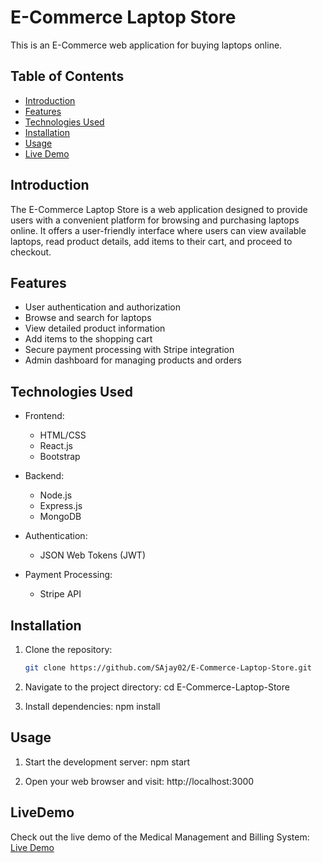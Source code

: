 # E-Commerce Laptop Store

This is an E-Commerce web application for buying laptops online.

## Table of Contents

- [Introduction](#introduction)
- [Features](#features)
- [Technologies Used](#technologies-used)
- [Installation](#installation)
- [Usage](#usage)
- [Live Demo](#LiveDemo)

## Introduction

The E-Commerce Laptop Store is a web application designed to provide users with a convenient platform for browsing and purchasing laptops online. It offers a user-friendly interface where users can view available laptops, read product details, add items to their cart, and proceed to checkout.

## Features

- User authentication and authorization
- Browse and search for laptops
- View detailed product information
- Add items to the shopping cart
- Secure payment processing with Stripe integration
- Admin dashboard for managing products and orders

## Technologies Used

- Frontend:
  - HTML/CSS
  - React.js
  - Bootstrap

- Backend:
  - Node.js
  - Express.js
  - MongoDB

- Authentication:
  - JSON Web Tokens (JWT)

- Payment Processing:
  - Stripe API

## Installation

1. Clone the repository:
   ```bash
   git clone https://github.com/SAjay02/E-Commerce-Laptop-Store.git

2. Navigate to the project directory:
   cd E-Commerce-Laptop-Store

3. Install dependencies:
   npm install

## Usage

1. Start the development server:
   npm start

2. Open your web browser and visit:
   http://localhost:3000

## LiveDemo
   Check out the live demo of the Medical Management and Billing System:
   [Live Demo](https://example.com/medical-management-billing-system)
